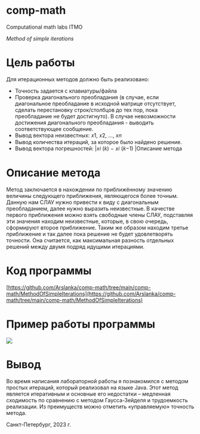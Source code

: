 # comp-math
Computational math labs ITMO

*Method of simple iterations*

# Цель работы

Для итерационных методов должно быть реализовано:

- Точность задается с клавиатуры/файла
- Проверка диагонального преобладания (в случае, если диагональное преобладание в исходной матрице отсутствует, сделать перестановку строк/столбцов до тех пор, пока преобладание не будет достигнуто). В случае невозможности достижения диагонального преобладания - выводить соответствующее сообщение.
- Вывод вектора неизвестных: 𝑥1, 𝑥2, …, 𝑥𝑛
- Вывод количества итераций, за которое было найдено решение.
- Вывод вектора погрешностей: |𝑥𝑖 (𝑘) − 𝑥𝑖 (𝑘−1) |Описание метода

# Описание метода

Метод заключается в нахождении по приближённому значению величины следующего приближения, являющегося более точным. Данную нам СЛАУ нужно привести к виду с диагональным преобладанием, далее нужно выразить неизвестные. В качестве первого приближения можно взять свободные члены СЛАУ, подставляя эти значения находим неизвестные, которые, в свою очередь, сформируют второе приближение. Таким же образом находим третье приближение и так далее пока решение не будет удовлетворять точности. Она считается, как максимальная разность отдельных решений между двумя подряд идущими итерациями.

#


# Код программы

[https://github.com/Arslanka/comp-math/tree/main/comp-math/MethodOfSimpleIterations](https://github.com/Arslanka/comp-math/tree/main/comp-math/MethodOfSimpleIterations)

# Пример работы программы

![](RackMultipart20230326-1-dere0_html_bb6546f1da9f2b80.png)

# Вывод

Во время написания лабораторной работы я познакомился с методом простых итераций, который реализовал на языке Java. Этот метод является итеративным и основные его недостатки – медленная сходимость по сравнению с методом Гаусса-Зейделя и трудоемкость реализации. Из преимуществ можно отметить «управляемую» точность метода.

Санкт-Петербург, 2023 г.
